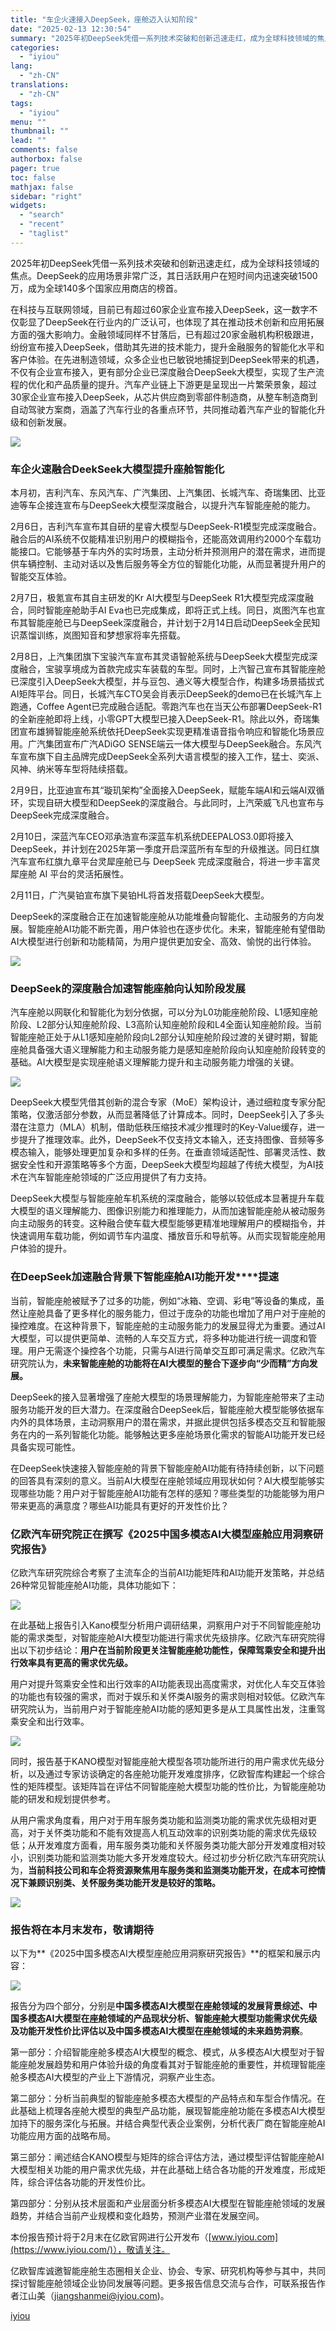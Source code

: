 ```yaml
---
title: "车企火速接入DeepSeek，座舱迈入认知阶段"
date: "2025-02-13 12:30:54"
summary: "2025年初DeepSeek凭借一系列技术突破和创新迅速走红，成为全球科技领域的焦点。DeepSee..."
categories:
  - "iyiou"
lang:
  - "zh-CN"
translations:
  - "zh-CN"
tags:
  - "iyiou"
menu: ""
thumbnail: ""
lead: ""
comments: false
authorbox: false
pager: true
toc: false
mathjax: false
sidebar: "right"
widgets:
  - "search"
  - "recent"
  - "taglist"
---
```


2025年初DeepSeek凭借一系列技术突破和创新迅速走红，成为全球科技领域的焦点。DeepSeek的应用场景非常广泛，其日活跃用户在短时间内迅速突破1500万，成为全球140多个国家应用商店的榜首。

在科技与互联网领域，目前已有超过60家企业宣布接入DeepSeek，这一数字不仅彰显了DeepSeek在行业内的广泛认可，也体现了其在推动技术创新和应用拓展方面的强大影响力。金融领域同样不甘落后，已有超过20家金融机构积极跟进，纷纷宣布接入DeepSeek，借助其先进的技术能力，提升金融服务的智能化水平和客户体验。在先进制造领域，众多企业也已敏锐地捕捉到DeepSeek带来的机遇，不仅有企业宣布接入，更有部分企业已深度融合DeepSeek大模型，实现了生产流程的优化和产品质量的提升。汽车产业链上下游更是呈现出一片繁荣景象，超过30家企业宣布接入DeepSeek，从芯片供应商到零部件制造商，从整车制造商到自动驾驶方案商，涵盖了汽车行业的各重点环节，共同推动着汽车产业的智能化升级和创新发展。

![](https://diting-hetu.iyiou.com/async/paste/EuFrjulFl33V88EgyVLp)

### **车企火速融合DeekSeek大模型提升座舱智能化**

本月初，吉利汽车、东风汽车、广汽集团、上汽集团、长城汽车、奇瑞集团、比亚迪等车企接连宣布与DeepSeek大模型深度融合，以提升汽车智能座舱的能力。

2月6日，吉利汽车宣布其自研的星睿大模型与DeepSeek-R1模型完成深度融合。融合后的AI系统不仅能精准识别用户的模糊指令，还能高效调用约2000个车载功能接口。它能够基于车内外的实时场景，主动分析并预测用户的潜在需求，进而提供车辆控制、主动对话以及售后服务等全方位的智能化功能，从而显著提升用户的智能交互体验。

2月7日，极氪宣布其自主研发的Kr AI大模型与DeepSeek R1大模型完成深度融合，同时智能座舱助手AI Eva也已完成集成，即将正式上线。同日，岚图汽车也宣布其智能座舱已与DeepSeek深度融合，并计划于2月14日启动DeepSeek全民知识蒸馏训练，岚图知音和梦想家将率先搭载。

2月8日，上汽集团旗下宝骏汽车宣布其灵语智舱系统与DeepSeek大模型完成深度融合，宝骏享境成为首款完成实车装载的车型。同时，上汽智己宣布其智能座舱已深度引入DeepSeek大模型，并与豆包、通义等大模型合作，构建多场景插拔式AI矩阵平台。同日，长城汽车CTO吴会肖表示DeepSeek的demo已在长城汽车上跑通，Coffee Agent已完成融合适配。零跑汽车也在当天公布部署DeepSeek-R1的全新座舱即将上线，小零GPT大模型已接入DeepSeek-R1。除此以外，奇瑞集团宣布雄狮智能座舱系统依托DeepSeek实现更精准语音指令响应和智能化场景应用。广汽集团宣布广汽ADiGO SENSE端云一体大模型与DeepSeek融合。东风汽车宣布旗下自主品牌完成DeepSeek全系列大语言模型的接入工作，猛士、奕派、风神、纳米等车型将陆续搭载。

2月9日，比亚迪宣布其“璇玑架构”全面接入DeepSeek，赋能车端AI和云端AI双循环，实现自研大模型和DeepSeek的深度融合。与此同时，上汽荣威飞凡也宣布与DeepSeek完成深度融合。

2月10日，深蓝汽车CEO邓承浩宣布深蓝车机系统DEEPALOS3.0即将接入DeepSeek，并计划在2025年第一季度开启深蓝所有车型的升级推送。同日红旗汽车宣布红旗九章平台灵犀座舱已与 DeepSeek 完成深度融合，将进一步丰富灵犀座舱 AI 平台的灵活拓展性。

2月11日，广汽昊铂宣布旗下昊铂HL将首发搭载DeepSeek大模型。

DeepSeek的深度融合正在加速智能座舱从功能堆叠向智能化、主动服务的方向发展。智能座舱AI功能不断完善，用户体验也在逐步优化。未来，智能座舱有望借助AI大模型进行创新和功能精简，为用户提供更加安全、高效、愉悦的出行体验。

![](https://diting-hetu.iyiou.com/async/paste/tRx6YeoT3Y4sHLjstuGs)

### **DeepSeek的深度融合加速智能座舱向认知阶段发展**

汽车座舱以网联化和智能化为划分依据，可以分为L0功能座舱阶段、L1感知座舱阶段、L2部分认知座舱阶段、L3高阶认知座舱阶段和L4全面认知座舱阶段。当前智能座舱正处于从L1感知座舱阶段向L2部分认知座舱阶段过渡的关键时期，智能座舱具备强大语义理解能力和主动服务能力是感知座舱阶段向认知座舱阶段转变的基础。AI大模型是实现座舱语义理解能力提升和主动服务能力增强的关键。

![](https://diting-hetu.iyiou.com/async/paste/HBpZCbXcCC5As7Nxn1nT)

DeepSeek大模型凭借其创新的混合专家（MoE）架构设计，通过细粒度专家分配策略，仅激活部分参数，从而显著降低了计算成本。同时，DeepSeek引入了多头潜在注意力（MLA）机制，借助低秩压缩技术减少推理时的Key-Value缓存，进一步提升了推理效率。此外，DeepSeek不仅支持文本输入，还支持图像、音频等多模态输入，能够处理更加复杂和多样的任务。在垂直领域适配性、部署灵活性、数据安全性和开源策略等多个方面，DeepSeek大模型均超越了传统大模型，为AI技术在汽车智能座舱领域的广泛应用提供了有力支持。

DeepSeek大模型与智能座舱车机系统的深度融合，能够以较低成本显著提升车载大模型的语义理解能力、图像识别能力和推理能力，从而加速智能座舱从被动服务向主动服务的转变。这种融合使车载大模型能够更精准地理解用户的模糊指令，并快速调用车载功能，例如调节车内温度、播放音乐和导航等。从而实现智能座舱用户体验的提升。

### **在DeepSeek加速融合背景下智能座舱AI功能开发****提速**

当前，智能座舱被赋予了过多的功能，例如“冰箱、空调、彩电”等设备的集成，虽然让座舱具备了更多样化的服务能力，但过于庞杂的功能也增加了用户对于座舱的操控难度。在这种背景下，智能座舱的主动服务能力的发展显得尤为重要。通过AI大模型，可以提供更简单、流畅的人车交互方式，将多种功能进行统一调度和管理。用户无需逐个操控各个功能，只需与AI进行简单交互即可满足需求。亿欧汽车研究院认为，**未来智能座舱的功能将在AI大模型的整合下逐步向“少而精”方向发展。**

DeepSeek的接入显著增强了座舱大模型的场景理解能力，为智能座舱带来了主动服务功能开发的巨大潜力。在深度融合DeepSeek后，智能座舱大模型能够依据车内外的具体场景，主动洞察用户的潜在需求，并据此提供包括多模态交互和智能服务在内的一系列智能化功能。能够触达更多座舱场景化需求的智能AI功能开发已经具备实现可能性。

在DeepSeek快速接入智能座舱的背景下智能座舱AI功能有待持续创新，以下问题的回答具有深刻的意义。当前AI大模型在座舱领域应用现状如何？AI大模型能够实现哪些功能？用户对于智能座舱AI功能有怎样的感知？哪些类型的功能能够为用户带来更高的满意度？哪些AI功能具有更好的开发性价比？

### **亿欧汽车研究院正在撰写《2025中国多模态AI大模型座舱应用洞察研究报告》**

亿欧汽车研究院综合考察了主流车企的当前AI功能矩阵和AI功能开发策略，并总结26种常见智能座舱AI功能，具体功能如下：

![](https://diting-hetu.iyiou.com/async/paste/OA5WLM3JkOiuJSr1zmE6)

在此基础上报告引入Kano模型分析用户调研结果，洞察用户对于不同智能座舱功能的需求类型，对智能座舱AI大模型功能进行需求优先级排序。亿欧汽车研究院得出以下初步结论：**用户在当前阶段更关注智能座舱功能性，保障驾乘安全和提升出行效率具有更高的需求优先级。**

用户对提升驾乘安全性和出行效率的AI功能表现出高度需求，对优化人车交互体验的功能也有较强的需求，而对于娱乐和关怀类AI服务的需求则相对较低。亿欧汽车研究院认为，当前用户对于智能座舱AI功能的感知更多是从工具属性出发，注重驾乘安全和出行效率。

![](https://diting-hetu.iyiou.com/async/paste/DIZBNIxibPZ0yjp6Nw6n)

同时，报告基于KANO模型对智能座舱大模型各项功能所进行的用户需求优先级分析，以及通过专家访谈确定的各座舱功能开发难度排序，亿欧智库构建起一个综合性的矩阵模型。该矩阵旨在评估不同智能座舱大模型功能的性价比，为智能座舱功能的研发和规划提供参考。

从用户需求角度看，用户对于用车服务类功能和监测类功能的需求优先级相对更高，对于关怀类功能和不能有效提高人机互动效率的识别类功能的需求优先级较低；从开发难度方面看，用车服务类功能和关怀服务类功能大部分开发难度相对较小，识别类功能和监测类功能大多开发难度较大。经过初步分析亿欧汽车研究院认为，**当前科技公司和车企将资源聚焦用车服务类和监测类功能开发，在成本可控情况下兼顾识别类、关怀服务类功能开发是较好的策略。**

![](https://diting-hetu.iyiou.com/async/paste/MfKb9pDjffe1TGQlvfeD)

### **报告将在本月末发布，敬请期待**

以下为**《2025中国多模态AI大模型座舱应用洞察研究报告》**的框架和展示内容：

![](https://diting-hetu.iyiou.com/async/paste/1TNFK5D2ZdosPGTFzaou)

报告分为四个部分，分别是**中国多模态AI大模型在座舱领域的发展背景综述、中国多模态AI大模型在座舱领域的产品现状分析、智能座舱大模型功能需求优先级及功能开发性价比评估以及中国多模态AI大模型在座舱领域的未来趋势洞察**。

第一部分：介绍智能座舱多模态AI大模型的概念、模式，从多模态AI大模型对于智能座舱发展趋势和用户体验升级的角度看其对于智能座舱的重要性，并梳理智能座舱多模态AI大模型的产业上下游情况，洞察产业生态。

第二部分：分析当前典型的智能座舱多模态大模型的产品特点和车型合作情况。在此基础上梳理各座舱大模型的典型产品功能，展现智能座舱功能在多模态AI大模型加持下的服务深化与拓展。并结合典型代表企业案例，分析代表厂商在智能座舱AI功能应用方面的战略布局。

第三部分：阐述结合KANO模型与矩阵的综合评估方法，通过模型评估智能座舱AI大模型相关功能的用户需求优先级，并在此基础上结合各功能的开发难度，形成矩阵，综合评估各功能的开发性价比。

第四部分：分别从技术层面和产业层面分析多模态AI大模型在智能座舱领域的发展趋势，并结合当前产业规模和变化趋势，预测产业潜在发展空间。

本份报告预计将于2月末在亿欧官网进行公开发布（[www.iyiou.com](https://www.iyiou.com/)），敬请关注。

亿欧智库诚邀智能座舱生态圈相关企业、协会、专家、研究机构等参与其中，共同探讨智能座舱领域企业协同发展等问题。更多报告信息交流与合作，可联系报告作者江山美（[jiangshanmei@iyiou.com](mailto:jiangshanmei@iyiou.com))。

[iyiou](https://www.iyiou.com/news/202502131090134)

